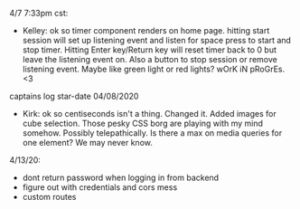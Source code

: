 4/7 7:33pm cst:

- Kelley: ok so timer component renders on home page. hitting start session will set up listening event and listen for space press to start and stop timer. Hitting Enter key/Return key will reset timer back to 0 but leave the listening event on. Also a button to stop session or remove listening event. Maybe like green light or red lights? wOrK iN pRoGrEs. <3

captains log star-date 04/08/2020

- Kirk: ok so centiseconds isn't a thing. Changed it. Added images for cube selection. Those pesky CSS borg are playing with my mind somehow. Possibly telepathically. Is there a max on media queries for one element? We may never know. 

4/13/20:

- dont return password when logging in from backend
- figure out with credentials and cors mess
- custom routes